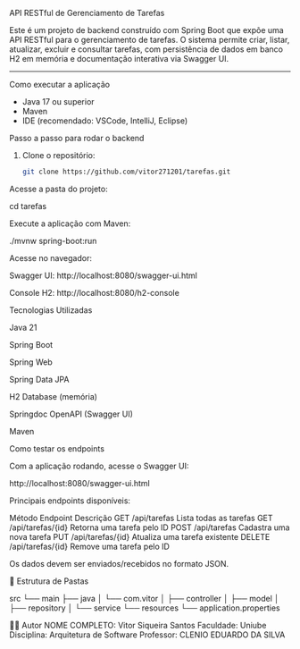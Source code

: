 API RESTful de Gerenciamento de Tarefas

Este é um projeto de backend construído com Spring Boot que expõe uma API RESTful para o gerenciamento de tarefas. O sistema permite criar, listar, atualizar, excluir e consultar tarefas, com persistência de dados em banco H2 em memória e documentação interativa via Swagger UI.

---

Como executar a aplicação

- Java 17 ou superior
- Maven
- IDE (recomendado: VSCode, IntelliJ, Eclipse)

Passo a passo para rodar o backend

1. Clone o repositório:
   ```bash
   git clone https://github.com/vitor271201/tarefas.git
Acesse a pasta do projeto:

cd tarefas

Execute a aplicação com Maven:

./mvnw spring-boot:run

Acesse no navegador:

Swagger UI: http://localhost:8080/swagger-ui.html

Console H2: http://localhost:8080/h2-console

Tecnologias Utilizadas

Java 21

Spring Boot

Spring Web

Spring Data JPA

H2 Database (memória)

Springdoc OpenAPI (Swagger UI)

Maven

Como testar os endpoints

Com a aplicação rodando, acesse o Swagger UI:

http://localhost:8080/swagger-ui.html

Principais endpoints disponíveis:

Método	Endpoint	Descrição
GET	/api/tarefas	Lista todas as tarefas
GET	/api/tarefas/{id}	Retorna uma tarefa pelo ID
POST	/api/tarefas	Cadastra uma nova tarefa
PUT	/api/tarefas/{id}	Atualiza uma tarefa existente
DELETE	/api/tarefas/{id}	Remove uma tarefa pelo ID

Os dados devem ser enviados/recebidos no formato JSON.

📂 Estrutura de Pastas

src
└── main
    ├── java
    │   └── com.vitor
    │       ├── controller
    │       ├── model
    │       ├── repository
    │       └── service
    └── resources
        └── application.properties

👨‍💻 Autor
NOME COMPLETO: Vitor Siqueira Santos
Faculdade: Uniube
Disciplina: Arquitetura de Software
Professor: CLENIO EDUARDO DA SILVA

